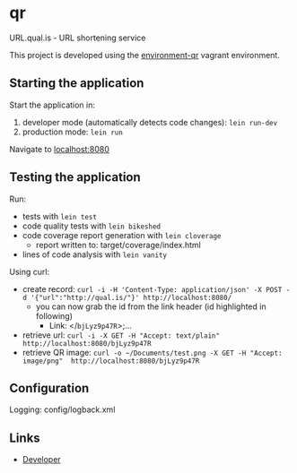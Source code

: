 # qr

URL.qual.is - URL shortening service

This project is developed using the [environment-qr](https://github.com/Qualis/environment-qr) vagrant environment.

## Starting the application

Start the application in:

1. developer mode (automatically detects code changes): `lein run-dev`
2. production mode: `lein run`

Navigate to [localhost:8080](http://localhost:8080/)

## Testing the application

Run: 

* tests with `lein test`
* code quality tests with `lein bikeshed`
* code coverage report generation with `lein cloverage`
  * report written to: target/coverage/index.html
* lines of code analysis with `lein vanity`

Using curl:

* create record: `curl -i -H 'Content-Type: application/json' -X POST -d '{"url":"http://qual.is/"}' http://localhost:8080/`
  * you can now grab the id from the link header (id highlighted in following)
    * Link: </`bjLyz9p47R`>;...
* retrieve url: `curl -i -X GET -H "Accept: text/plain"  http://localhost:8080/bjLyz9p47R`
* retrieve QR image: `curl -o ~/Documents/test.png -X GET -H "Accept: image/png"  http://localhost:8080/bjLyz9p47R`

## Configuration

Logging: config/logback.xml

## Links
* [Developer](http://www.qual.is)
